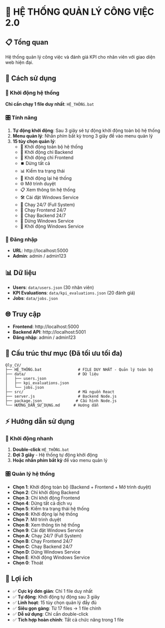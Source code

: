 # 🚀 HỆ THỐNG QUẢN LÝ CÔNG VIỆC 2.0

## 📋 Tổng quan
Hệ thống quản lý công việc và đánh giá KPI cho nhân viên với giao diện web hiện đại.

## 🎯 Cách sử dụng

### 🚀 Khởi động hệ thống
**Chỉ cần chạy 1 file duy nhất**: `HỆ_THỐNG.bat`

### 🎛️ Tính năng
1. **Tự động khởi động**: Sau 3 giây sẽ tự động khởi động toàn bộ hệ thống
2. **Menu quản lý**: Nhấn phím bất kỳ trong 3 giây để vào menu quản lý
3. **15 tùy chọn quản lý**:
   - 🚀 Khởi động toàn bộ hệ thống
   - 🔧 Khởi động chỉ Backend
   - 🎨 Khởi động chỉ Frontend
   - ⏹️ Dừng tất cả
   - 📊 Kiểm tra trạng thái
   - 🔄 Khởi động lại hệ thống
   - 🌐 Mở trình duyệt
   - 📋 Xem thông tin hệ thống
   - 🛠️ Cài đặt Windows Service
   - 🔄 Chạy 24/7 (Full System)
   - 🎨 Chạy Frontend 24/7
   - 🔧 Chạy Backend 24/7
   - 🛑 Dừng Windows Service
   - 🚀 Khởi động Windows Service

### 🔐 Đăng nhập
- **URL**: http://localhost:5000
- **Admin**: admin / admin123

## 📊 Dữ liệu
- **Users**: `data/users.json` (30 nhân viên)
- **KPI Evaluations**: `data/kpi_evaluations.json` (20 đánh giá)
- **Jobs**: `data/jobs.json`

## 🌐 Truy cập
- **Frontend**: http://localhost:5000
- **Backend API**: http://localhost:5001
- **Đăng nhập**: admin / admin123

## 📁 Cấu trúc thư mục (Đã tối ưu tối đa)
```
Qly_CV/
├── HỆ_THỐNG.bat                # FILE DUY NHẤT - Quản lý toàn bộ
├── data/                       # Dữ liệu
│   ├── users.json
│   ├── kpi_evaluations.json
│   └── jobs.json
├── src/                        # Mã nguồn React
├── server.js                   # Backend Node.js
├── package.json               # Cấu hình Node.js
└── HƯỚNG_DẪN_SỬ_DỤNG.md      # Hướng dẫn
```

## ⚡ Hướng dẫn sử dụng

### 🚀 Khởi động nhanh
1. **Double-click** `HỆ_THỐNG.bat`
2. **Đợi 3 giây** - Hệ thống tự động khởi động
3. **Hoặc nhấn phím bất kỳ** để vào menu quản lý

### 🎛️ Quản lý hệ thống
- **Chọn 1**: Khởi động toàn bộ (Backend + Frontend + Mở trình duyệt)
- **Chọn 2**: Chỉ khởi động Backend
- **Chọn 3**: Chỉ khởi động Frontend
- **Chọn 4**: Dừng tất cả dịch vụ
- **Chọn 5**: Kiểm tra trạng thái hệ thống
- **Chọn 6**: Khởi động lại hệ thống
- **Chọn 7**: Mở trình duyệt
- **Chọn 8**: Xem thông tin hệ thống
- **Chọn 9**: Cài đặt Windows Service
- **Chọn A**: Chạy 24/7 (Full System)
- **Chọn B**: Chạy Frontend 24/7
- **Chọn C**: Chạy Backend 24/7
- **Chọn D**: Dừng Windows Service
- **Chọn E**: Khởi động Windows Service
- **Chọn 0**: Thoát

## 🎉 Lợi ích
- ✅ **Cực kỳ đơn giản**: Chỉ 1 file duy nhất
- ✅ **Tự động**: Khởi động tự động sau 3 giây
- ✅ **Linh hoạt**: 15 tùy chọn quản lý đầy đủ
- ✅ **Siêu gọn gàng**: Từ 17 files → 1 file chính
- ✅ **Dễ sử dụng**: Chỉ cần double-click
- ✅ **Tích hợp hoàn chỉnh**: Tất cả chức năng trong 1 file